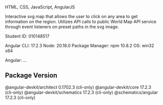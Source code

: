 HTML, CSS, JavaScript, AngularJS

Interactive svg map that allows the user to click on any area to get information on the region.
Utilizes API calls to public World Map API service through event listeners on preset paths in the svg image.


Student ID:
010148517

Angular CLI: 17.2.3
Node: 20.18.0
Package Manager: npm 10.8.2
OS: win32 x64

Angular:
...

## Package Version

@angular-devkit/architect 0.1702.3 (cli-only)
@angular-devkit/core 17.2.3 (cli-only)
@angular-devkit/schematics 17.2.3 (cli-only)
@schematics/angular 17.2.3 (cli-only)
